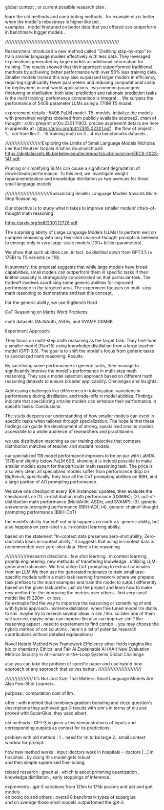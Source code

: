 global  context    :    or   current  possible  research   plan   : 


learn  the   old   methods  and  contributing   methods   .  for  example
nlu  is  better when the model's   robustness is   higher  like  pet  .   
examples   :  model  finetuned on  better  data that   you  offered   can  outperform  
in   benchmark  bigger  models .













//////////////////////////////////////////////////////////////////////////

























Researchers introduced a new method called "Distilling step-by-step" to train smaller language models effectively with less data. They leveraged explanations generated by large models as additional information for training. The results showed that their approach outperformed traditional methods by achieving better performance with over 50% less training data. Smaller models trained this way also surpassed larger models in efficiency, requiring significantly fewer parameters and reducing computational costs for deployment in real-world applications.
two common paradigms: finetuning or distillation.
both label prediction and rationale prediction tasks   is the   multi  training.
perfomance  comparison   is  integral .
. We surpass the performance of 540B
parameter LLMs using a 770M T5 model.

exprerement  details :
540B PaLM model.
T5.
models.
initialize the models with pretrained weights obtained from publicly available sources2.
chain   of  thought : arXiv preprint arXiv:2201.11903.
precise   expreemnt details are  here   in appendix a1 :  https://arxiv.org/pdf/2305.02301.pdf    .
the  flow of  project : 1... cot  from   llm 2... t5 training multi on  3  ...4  nlp  benchmarks  datasets .   




////////////////////////Exploring the Limits of Small Language Models
Nicholas Lee
Kurt Keutzer
Gopala Krishna Anumanchipalli
https://digitalassets.lib.berkeley.edu/techreports/ucb/incoming/EECS-2023-141.pdf:



Pruning or simplifying SLMs can cause a significant degradation of downstream performance. To this end, we investigate weight reparameterization
and knowledge distillation as two avenues for these small language models



/////////////////////////////Specializing Smaller Language Models towards Multi-Step Reasoning

Our objective is to study what it takes to improve
smaller models’ chain-of-thought math reasoning

https://arxiv.org/pdf/2301.12726.pdf

The surprising ability of Large Language Models
(LLMs) to perform well on complex reasoning
with only few-shot chain-of-thought prompts is
believed to emerge only in very large-scale models (100+ billion parameters).

We show that such
abilities can, in fact, be distilled down from GPT3.5 (≥ 175B) to T5 variants (≤ 11B).

In summary, the proposal suggests that while large models have broad capabilities, small models can outperform them in specific tasks if their limited capacity is strategically concentrated on that particular task. The tradeoff involves sacrificing some generic abilities for improved performance in the targeted area. The experiment focuses on multi-step math reasoning to demonstrate and test this concept.

For the generic ability, we use BigBench Hard

CoT Reasoning on Maths Word Problems


math datasets (MultiArith, ASDiv, and SVAMP GSM8K




Experiment Approach:

They focus on multi-step math reasoning as the target task.
They fine-tune a smaller model (FlanT5) using knowledge distillation from a large teacher model (GPT-3.5).
The goal is to shift the model's focus from generic tasks to specialized math reasoning.
Results:

By sacrificing some performance in generic tasks, they manage to significantly improve the model's performance in multi-step math reasoning.
They use a model selection approach based on different math reasoning datasets to ensure broader applicability.
Challenges and Insights:

Addressing challenges like differences in tokenization, variations in performance during distillation, and trade-offs in model abilities.
Findings indicate that specializing smaller models can enhance their performance in specific tasks.
Conclusions:

The study deepens our understanding of how smaller models can excel in specific tasks when tailored through specialization.
The hope is that these findings can guide the development of strong, specialized smaller models accessible to a wider audience of researchers and practitioners.

we use distribution
matching as our training objective  that  compare   distribution  matches  of  teacher  and  student  models .

our specialized
11B model performance improves to be on par with LaMDA
137B and slightly below PaLM 60B, showing it is indeed
possible to make smaller models expert for the particular
math reasoning task. The price is also very clear: all specialized models suffer from performance drop on BigBench,
specifically, they lose all the CoT prompting abilities on
BBH, and a large portion of AO prompting performance.


We save one checkpoint every 10K instances/ updates, then
evaluate the checkpoints on (1). in-distribution math performance (GSM8K); (2). out-of-distribution math performance
(MultiArith, ASDiv, and SVAMP); (3). generic answeronly prompting performance (BBH-AO); (4). generic chainof-thought prompting performance (BBH-CoT)


the model’s ability
tradeoff not only happens on math v.s. generic ability, but
also happens on zero-shot v.s. in-context learning ability.

based on the statement "In-context data preserves zero-shot ability; Zero-shot data loses in-context ability," it suggests that using in-context data is recommended over zero-shot data. Here's the reasoning

///////////////research   directions  :
few  shot   learning .
in  context  learning .
promtp   engineering.
new  methods  of  transfering   knowledge .
utilizing LLM-generated rationales.
We first utilize CoT prompting to extract rationales from an LLM
We then use the generated rationales to train small task-specific models within a multi-task learning
framework where we prepend task prefixes to the input examples and train the model to output differently based on
the given task prefix.
just   do the     project    and   learn  how to   make  new  method  for the improving the metrics  over  others .
find  very  small   model  like  t5 220m . or less .  
for   exmaple   find  the   way to    imporove the  reasoning  or  somethiing   of  sml with   hybrid   approach . 
extreme   distilation.  when   fine   tuned  model  llm  distils  to  sml. 
maybe  try to reserch  several  ideas  in slm / llm.  so   later   one  of  them   will  succed. 
maybe  what  can  improve llm  also  can  improve  slm   ?  like  reasoning  aspect  .  need to experement to find combo  ..
you  may   choose  the   hybrib  method of  cot  solutions . 
here's a list of potential research contributions without detailed explanations:

Novel Hybrid Method
New Framework
Efficiency
other fields  insights  like    bio  or   chemistry.
Ethical and Fair AI
Explainable AI (XAI)
New Evaluation Metrics
Security in AI
Human-in-the-Loop Systems
Global Challenge


also   you   can  take the  problem  of specific  paper and use   hybrid new  approach  or any approach that  solves better  .
////////////////////////////





////////////////// It’s Not Just Size That Matters:
Small Language Models Are Also Few-Shot Learners.   


purpose   : computation  cost  of    llm .  

offer   :  with   method   that  combines   gradient boosting 
and  cloze question's descriptions   they  achieved  gpt-3 results 
with   slm's in terms of   nlu   and  proved with SuperGlue. they  used  albert.

old methods  : GPT-3 is given a few demonstrations of
inputs and corresponding outputs as context for its
predictions. 

problem   with   old  method : 1 .. need for  lm to be large
2.. small  context   window   for  prompt.

how new   method  works  : input :doctors  work  in  hospitals =
doctors   [...]   in  hospitals  .  by  doing  this    model gets  robust  
and then  simple   supervised  fine-tuning.  


related  research  :  green  ai   . which is  about  primming
quantization ,  knowledge  distillation , early  stoppings of inference.

exprements   : 
gpt-3  variations   from 125m to 175b params   and  pet  and   ipet  models  
on  boolq cb and others .  overall   8  benchmark  types of   superglue  
and  on   average  those    small   models   outperfomed  the  gpt-3.

    




